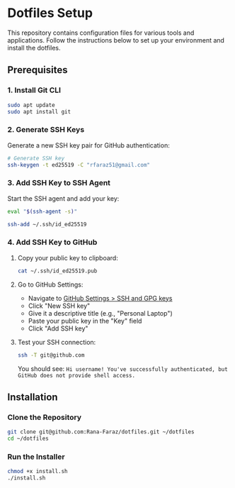 # Dotfiles Setup

This repository contains configuration files for various tools and applications. Follow the instructions below to set up your environment and install the dotfiles.

## Prerequisites

### 1. Install Git CLI

```bash
sudo apt update
sudo apt install git
```

### 2. Generate SSH Keys

Generate a new SSH key pair for GitHub authentication:

```bash
# Generate SSH key
ssh-keygen -t ed25519 -C "rfaraz51@gmail.com"
```

### 3. Add SSH Key to SSH Agent

Start the SSH agent and add your key:

```bash
eval "$(ssh-agent -s)"
```
```bash
ssh-add ~/.ssh/id_ed25519
```

### 4. Add SSH Key to GitHub

1. Copy your public key to clipboard:
   ```bash
   cat ~/.ssh/id_ed25519.pub
   ```

2. Go to GitHub Settings:
   - Navigate to [GitHub Settings > SSH and GPG keys](https://github.com/settings/keys)
   - Click "New SSH key"
   - Give it a descriptive title (e.g., "Personal Laptop")
   - Paste your public key in the "Key" field
   - Click "Add SSH key"

3. Test your SSH connection:
   ```bash
   ssh -T git@github.com
   ```
   You should see: `Hi username! You've successfully authenticated, but GitHub does not provide shell access.`

## Installation

### Clone the Repository

```bash
git clone git@github.com:Rana-Faraz/dotfiles.git ~/dotfiles
cd ~/dotfiles
```

### Run the Installer

```bash
chmod +x install.sh
./install.sh
```
